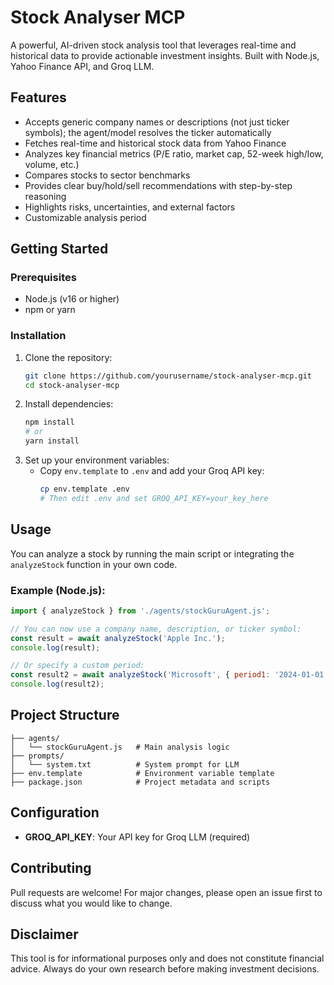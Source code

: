 # Stock Analyser MCP

A powerful, AI-driven stock analysis tool that leverages real-time and historical data to provide actionable investment insights. Built with Node.js, Yahoo Finance API, and Groq LLM.

## Features
- Accepts generic company names or descriptions (not just ticker symbols); the agent/model resolves the ticker automatically
- Fetches real-time and historical stock data from Yahoo Finance
- Analyzes key financial metrics (P/E ratio, market cap, 52-week high/low, volume, etc.)
- Compares stocks to sector benchmarks
- Provides clear buy/hold/sell recommendations with step-by-step reasoning
- Highlights risks, uncertainties, and external factors
- Customizable analysis period

## Getting Started

### Prerequisites
- Node.js (v16 or higher)
- npm or yarn

### Installation
1. Clone the repository:
   ```bash
   git clone https://github.com/yourusername/stock-analyser-mcp.git
   cd stock-analyser-mcp
   ```
2. Install dependencies:
   ```bash
   npm install
   # or
   yarn install
   ```
3. Set up your environment variables:
   - Copy `env.template` to `.env` and add your Groq API key:
     ```bash
     cp env.template .env
     # Then edit .env and set GROQ_API_KEY=your_key_here
     ```

## Usage

You can analyze a stock by running the main script or integrating the `analyzeStock` function in your own code.

### Example (Node.js):
```js
import { analyzeStock } from './agents/stockGuruAgent.js';

// You can now use a company name, description, or ticker symbol:
const result = await analyzeStock('Apple Inc.');
console.log(result);

// Or specify a custom period:
const result2 = await analyzeStock('Microsoft', { period1: '2024-01-01', period2: '2025-01-01' });
console.log(result2);
```

## Project Structure
```
├── agents/
│   └── stockGuruAgent.js   # Main analysis logic
├── prompts/
│   └── system.txt          # System prompt for LLM
├── env.template            # Environment variable template
├── package.json            # Project metadata and scripts
```

## Configuration
- **GROQ_API_KEY**: Your API key for Groq LLM (required)

## Contributing
Pull requests are welcome! For major changes, please open an issue first to discuss what you would like to change.

## Disclaimer
This tool is for informational purposes only and does not constitute financial advice. Always do your own research before making investment decisions.
